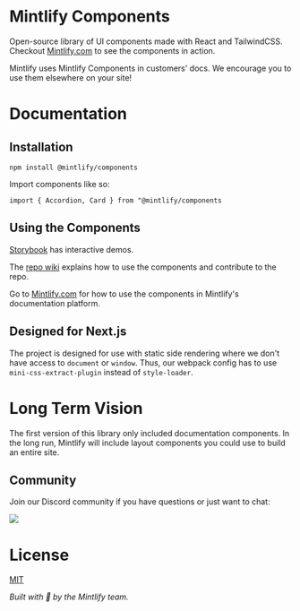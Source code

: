 # Mintlify Components

Open-source library of UI components made with React and TailwindCSS. Checkout [Mintlify.com](https://mintlify.com/) to see the components in action.

Mintlify uses Mintlify Components in customers' docs. We encourage you to use them elsewhere on your site!

# Documentation

## Installation

`npm install @mintlify/components`

Import components like so:

`import { Accordion, Card } from "@mintlify/components`

## Using the Components

[Storybook](https://main--63134bd5ae01f2a7717a0e47.chromatic.com/) has interactive demos.

The [repo wiki](https://github.com/mintlify/components/wiki) explains how to use the components and contribute to the repo.

Go to [Mintlify.com](https://www.mintlify.com/components/overview) for how to use the components in Mintlify's documentation platform.

## Designed for Next.js

The project is designed for use with static side rendering where we don't have access to `document` or `window`. Thus, our webpack config has to use `mini-css-extract-plugin` instead of `style-loader`.

# Long Term Vision

The first version of this library only included documentation components. In the long run, Mintlify will include layout components you could use to build an entire site.

## Community

Join our Discord community if you have questions or just want to chat:

[![](https://dcbadge.vercel.app/api/server/ACREKdwjG5)](https://discord.gg/ACREKdwjG5)

# License

[MIT](https://tldrlegal.com/license/mit-license)

_Built with 💚 by the Mintlify team._
